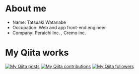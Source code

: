 # About me

- Name: Tatsuaki Watanabe
- Occupation: Web and app front-end engineer
- Company: Peraichi Inc. , Cremo inc.

# My Qiita works

[![My Qiita posts](https://qiita-badge.apiapi.app/s/nabettu/posts.svg)](http://qiita.com/nabettu) [![My Qiita contributions](https://qiita-badge.apiapi.app/s/nabettu/contributions.svg)](http://qiita.com/nabettu) [![My Qiita followers](https://qiita-badge.apiapi.app/s/nabettu/followers.svg)](http://qiita.com/nabettu)
                
